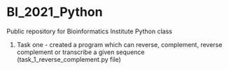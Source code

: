 # BI_2021_Python

Public repository for Bioinformatics Institute Python class

1. Task one - created a program which can reverse, complement, reverse complement or transcribe a given sequence (task_1_reverse_complement.py file)
